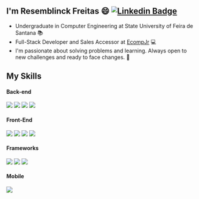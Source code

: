 ## I'm Resemblinck Freitas :smile: [![Linkedin Badge](https://img.shields.io/badge/-LinkedIn-blue?style=flat-square&logo=Linkedin&logoColor=white&link=https://www.linkedin.com/in/blinckf/)](https://www.linkedin.com/in/blinckf/)
- Undergraduate in Computer Engineering at State University of Feira de Santana :books:
- Full-Stack Developer and Sales Accessor at <a href="https://github.com/EcompJr">EcompJr<a> :computer:
- I'm passionate about solving problems and learning. Always open to new challenges and ready to face changes. :sparkling_heart:
  
## My Skills
  
  #### Back-end
  ![](https://img.shields.io/badge/nodejs-%23323330.svg?&style=for-the-badge&logo=nodedotjs&logoColor=%23008000)
  ![](https://img.shields.io/badge/php-%23777BB4.svg?&style=for-the-badge&logo=php&logoColor=white)
  ![](https://img.shields.io/badge/python%20-%2314354C.svg?&style=for-the-badge&logo=python&logoColor=white)
  ![](https://img.shields.io/badge/java-%23ED8B00.svg?&style=for-the-badge&logo=java&logoColor=white)
  
  #### Front-End
  ![](https://img.shields.io/badge/html5%20-%23E34F26.svg?&style=for-the-badge&logo=html5&logoColor=white) 
  ![](https://img.shields.io/badge/css3%20-%231572B6.svg?&style=for-the-badge&logo=css3&logoColor=white)
  ![](https://img.shields.io/badge/javascript%20-%23323330.svg?&style=for-the-badge&logo=javascript&logoColor=%23F7DF1E)
  ![](https://img.shields.io/badge/typescript%20-%23323330.svg?&style=for-the-badge&logo=typescript&logoColor=%231572B6)

  #### Frameworks
  ![](https://img.shields.io/badge/react-%2320232a.svg?&style=for-the-badge&logo=react&logoColor=%2300FFFF)
  ![](https://img.shields.io/badge/laravel%20-%23FF2D20.svg?&style=for-the-badge&logo=laravel&logoColor=white)
  ![](https://img.shields.io/badge/django-%234A5E4D.svg?&style=for-the-badge&logo=django&logoColor=white)

  #### Mobile
  ![](https://img.shields.io/badge/react%20native-%2320232a.svg?&style=for-the-badge&logo=react&logoColor=%2300FFFF)
